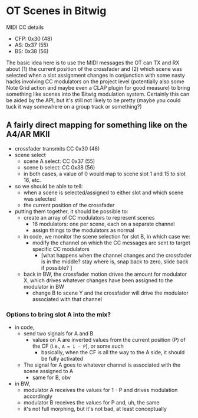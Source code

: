 # OT Scenes in Bitwig

MIDI CC details
- CFP: 0x30 (48)
- AS: 0x37 (55) 
- BS: 0x38 (56)


The basic idea here is to use the MIDI messages the OT can TX and RX about (1) the current position of the crossfader and (2) which scene was selected when a slot assignment changes in conjunction with some nasty hacks involving CC modulators on the project level (potentially also some Note Grid action and maybe even a CLAP plugin for good measure) to bring something like scenes into the Bitwig modulation system. Certainly this can be aided by the API, but it's still not likely to be pretty (maybe you could tuck it way somewhere on a group track or something?)


## A fairly direct mapping for something like on the A4/AR MKII
- crossfader transmits CC 0x30 (48)
- scene select
  - scene A select: CC 0x37 (55) 
  - scene b select: CC 0x38 (56)
  - in both cases, a value of 0 would map to scene slot 1 and 15 to slot 16, etc.
- so we should be able to tell:
  - when a scene is selected/assigned to either slot and which scene was selected
  - the current position of the crossfader
- putting them together, it should be possible to:
  - create an array of CC modulators to represent scenes
    - 16 modulators: one per scene, each on a separate channel
    - assign things to the modulators as normal
  - in code, we monitor the scene selection for slot B, in which case we:
    - modify the channel on which the CC messages are sent to target specific CC modulators
      - [what happens when the channel changes and the crossfader is in the middle? stay where is, snap back to zero, slide back if possible? ]
  - back in BW, the crossfader motion drives the amount for modulator X, which drives whatever changes have been assigned to the modulator in BW
    - change B to scene Y and the crossfader will drive the modulator associated with that channel 


### Options to bring slot A into the mix?
- in code,
  - send two signals for A and B
    - values on A are inverted values from the current position (P) of the CF (i.e., `A = 1 - P`), or some such
      - basically, when the CF is all the way to the A side, it should be fully activated
  - The signal for A goes to whatever channel is associated with the scene assigned to A
    - same for B, obv
- in BW,
  - modulator A receives the values for 1 - P and drives modulation accordingly
  - modulator B receives the values for P and, uh, the same
  - it's not full morphing, but it's not bad, at least conceptually 